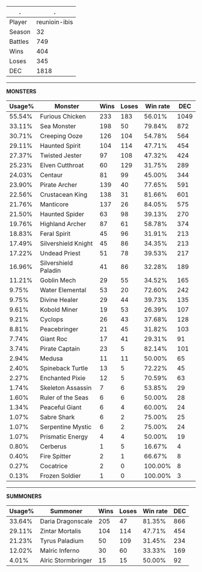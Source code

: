 .|.
|-|-
Player|reunioin-ibis
Season|32
Battles|749
Wins|404
Loses|345
DEC|1818

---
**MONSTERS**

Usage%|Monster|Wins|Loses|Win rate|DEC|
-|-|-|-|-|-|
55.54%|Furious Chicken|233|183|56.01%|1049|
33.11%|Sea Monster|198|50|79.84%|872|
30.71%|Creeping Ooze|126|104|54.78%|564|
29.11%|Haunted Spirit|104|114|47.71%|454|
27.37%|Twisted Jester|97|108|47.32%|424|
25.23%|Elven Cutthroat|60|129|31.75%|289|
24.03%|Centaur|81|99|45.00%|344|
23.90%|Pirate Archer|139|40|77.65%|591|
22.56%|Crustacean King|138|31|81.66%|601|
21.76%|Manticore|137|26|84.05%|575|
21.50%|Haunted Spider|63|98|39.13%|270|
19.76%|Highland Archer|87|61|58.78%|374|
18.83%|Feral Spirit|45|96|31.91%|213|
17.49%|Silvershield Knight|45|86|34.35%|213|
17.22%|Undead Priest|51|78|39.53%|217|
16.96%|Silvershield Paladin|41|86|32.28%|189|
11.21%|Goblin Mech|29|55|34.52%|165|
9.75%|Water Elemental|53|20|72.60%|242|
9.75%|Divine Healer|29|44|39.73%|135|
9.61%|Kobold Miner|19|53|26.39%|107|
9.21%|Cyclops|26|43|37.68%|128|
8.81%|Peacebringer|21|45|31.82%|103|
7.74%|Giant Roc|17|41|29.31%|91|
3.74%|Pirate Captain|23|5|82.14%|101|
2.94%|Medusa|11|11|50.00%|65|
2.40%|Spineback Turtle|13|5|72.22%|45|
2.27%|Enchanted Pixie|12|5|70.59%|63|
1.74%|Skeleton Assassin|7|6|53.85%|29|
1.60%|Ruler of the Seas|6|6|50.00%|28|
1.34%|Peaceful Giant|6|4|60.00%|24|
1.07%|Sabre Shark|6|2|75.00%|25|
1.07%|Serpentine Mystic|6|2|75.00%|24|
1.07%|Prismatic Energy|4|4|50.00%|19|
0.80%|Cerberus|1|5|16.67%|4|
0.40%|Fire Spitter|2|1|66.67%|8|
0.27%|Cocatrice|2|0|100.00%|8|
0.13%|Frozen Soldier|1|0|100.00%|3|

---
**SUMMONERS**

Usage%|Summoner|Wins|Loses|Win rate|DEC|
-|-|-|-|-|-|
33.64%|Daria Dragonscale|205|47|81.35%|866|
29.11%|Zintar Mortalis|104|114|47.71%|454|
21.23%|Tyrus Paladium|50|109|31.45%|234|
12.02%|Malric Inferno|30|60|33.33%|169|
4.01%|Alric Stormbringer|15|15|50.00%|92|
